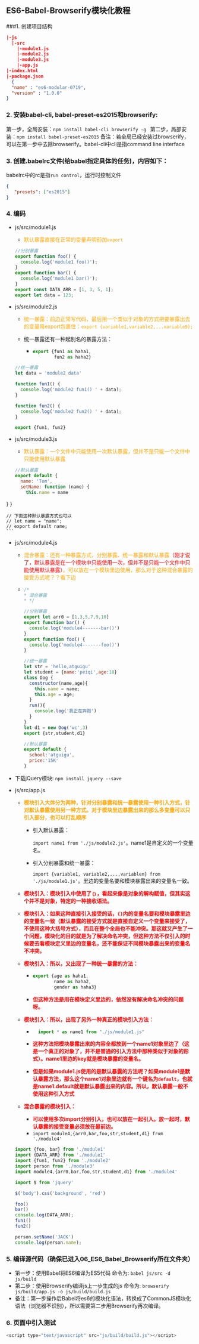 ## ES6-Babel-Browserify模块化教程

###1. 创建项目结构
  ```json
  |-js
    |-src
      |-module1.js
      |-module2.js
      |-module3.js
      |-app.js
  |-index.html
  |-package.json
    {
    "name" : "es6-modular-0719",
    "version" : "1.0.0"
  }
  ```

### 2. 安装babel-cli, babel-preset-es2015和browserify:
第一步，全局安装：```npm install babel-cli browserify -g ```
第二步，局部安装：```npm install babel-preset-es2015``` 
备注：若全局已经安装过browserify，可以在第一步中去除browserify。babel-cli中cli是指command line interface

### 3. 创建.babelrc文件(给babel指定具体的任务)，内容如下：

babelrc中的rc是指``run control``，运行时控制文件

```json
{
   "presets": ["es2015"]
}
```

### 4. 编码
  * js/src/module1.js
    
      * <span style="color:orange">默认暴露直接在正常的变量声明前加``export``</span>
    
    ```js
    //分别暴露
    export function foo() {
      console.log('module1 foo()');
    }
    export function bar() {
      console.log('module1 bar()');
    }
    export const DATA_ARR = [1, 3, 5, 1];
    export let data = 123;
    ```
    
  * js/src/module2.js  
    
      * <span style="color:orange">统一暴露：前边正常写代码，最后用一个类似于对象的方式把要暴露出去的变量用export包裹住：``export {variable1,variable2,...variable9};``</span>
    
      * 统一暴露还有一种起别名的暴露方法：
    
          * ```js
            export {fun1 as haha1,
            		fun2 as haha2}
            ```
    
    ```js
    //统一暴露
    let data = 'module2 data'
    
    function fun1() {
      console.log('module2 fun1() ' + data);
    }
    
    function fun2() {
      console.log('module2 fun2() ' + data);
    }
    
    export {fun1, fun2}
    ```
    
  * js/src/module3.js
    
      * <span style="color:orange">默认暴露：一个文件中只能使用一次默认暴露，但并不是只能一个文件中只能使用默认暴露</span>
    
    ```js
    //默认暴露
    export default {
      name: 'Tom',
      setName: function (name) {
        this.name = name
  }
    }
    
    // 下面这种默认暴露方式也可以
    // let name = "name";
    // export default name;
    ```
    
  * js/src/module4.js
  
    * <span style="color:orange">混合暴露：还有一种暴露方式，分别暴露、统一暴露和默认暴露<span style="color:red">（刚才说了，默认暴露是在一个模块中只能使用一次，但并不是只能一个文件中只能使用默认暴露）</span>。可以放在一个模块里边使用，那么对于这种混合暴露的接受方式呢？？看下边</span>
  
    * ```js
      /*
      * 混合暴露
      * */
      
      //分别暴露
      export let arr0 = [1,3,5,7,9,10]
      export function bar() {
        console.log('module4-------bar()')
      }
      export function foo() {
        console.log('module4-------foo()')
      }
      
      //统一暴露
      let str = 'hello,atguigu'
      let student = {name:'peiqi',age:18}
      class Dog {
        constructor(name,age){
          this.name = name;
          this.age = age;
        }
        run(){
          console.log('我正在奔跑')
        }
      }
      let d1 = new Dog('wc',3)
      export {str,student,d1}
      
      //默认暴露
      export default {
        school:'atguigu',
        price:'15K'
      }
      ```
  
  * 下载jQuery模块: ```npm install jquery --save```
  
  * js/src/app.js

      * <span style="color:orange;font-weight:bold">模块引入大体分为两种，针对分别暴露和统一暴露使用一种引入方式，针对默认暴露使用另一种方式。对于模块里边暴露出来的那么多变量可以只引入部分，也可以打乱顺序</span>

          * 引入默认暴露：

            `` import name1 from './js/module2.js' ``。name1是自定义的一个变量名。

          * 引入分别暴露和统一暴露：

            ``import {variable1, variable2,...,variablen} from './js/module1.js'``。里边的变量名要和模块暴露出来的变量名一致。

      * <span style="color:red;font-weight:bold">模块引入：模块引入中使用了``｛｝``，看起来像是对象的解构赋值，但其实这个并不是对象，特定的一种接收语法。</span>

      * <span style="color:red;font-weight:bold">模块引入：如果这种直接引入接受的话，``{}``内的变量名要和模块暴露里边的变量名一致（默认暴露的接受方式就是直接自定义一个变量来接受了，不使用这种大括号方式），而且在整个全局也不能冲突。那这就又产生了一个问题，模块化的目的就是为了解决命名冲突，但这种方法不仅引入的时候要去看模块定义里边的变量名，还不能保证不同模块暴露出来的变量名不冲突。</span>

      * <span style="color:red;font-weight:bold">模块引入：所以，又出现了一种统一暴露的方法：</span>

          * ```js
            export {age as haha1,
            		name as haha2,
            		gender as haha3}
            ```

          * <span style="color:red;font-weight:bold">但这种方法是用在模块定义里边的，依然没有解决命名冲突的问题呀。</span>

    * <span style="color:red;font-weight:bold">模块引入：所以，出现了另外一种真正的模块引入方法：</span>

        * ```js
            import * as name1 from "./js/module1.js"
            ```

        * <span style="color:red;font-weight:bold">这种方法把模块暴露出来的内容全都放到一个name1对象里边了（这是一个真正的对象了，并不是普通的引入方法中那种类似于对象的形式）。name1里边的key就是模块暴露的变量名。</span>

        * <span style="color:red;font-weight:bold">但是如果module1.js使用的是默认暴露的方法呢？如果module1是默认暴露方法，那么这个name1对象里边就有一个键名为``default``，也就是name1.default就是默认暴露出来的内容。所以，默认暴露一般不使用这种引入方式</span>

    * <span style="color:red;font-weight:bold">混合暴露的模块引入：</span>

        * <span style="color:red;font-weight:bold">可以使用多次import分别引入，也可以放在一起引入。放一起时，默认暴露的接受变量必须放在最前边。</span>
        * ```import module4,{arr0,bar,foo,str,student,d1} from './module4' ```

    ```js
    import {foo, bar} from './module1'
    import {DATA_ARR} from './module1'
    import {fun1, fun2} from './module2'
    import person from './module3'
    import module4,{arr0,bar,foo,str,student,d1} from './module4' 
    
    import $ from 'jquery'
    
    $('body').css('background', 'red')
    
    foo()
    bar()
    console.log(DATA_ARR);
    fun1()
    fun2()
    
    person.setName('JACK')
    console.log(person.name);
    ```

### 5. 编译源代码（确保已进入06_ES6_Babel_Browserify所在文件夹）
  * 第一步：使用Babel将ES6编译为ES5代码
            命令为: ```babel js/src -d js/build```
  * 第二步：使用Browserify编译js上一步生成的js
            命令为: ```browserify js/build/app.js -o js/build/build.js```
  * 备注：第一步操作后Babel将es6的模块化语法，转换成了CommonJS模块化语法（浏览器不识别），所以需要第二步用Browserify再次编译。

### 6. 页面中引入测试
  ```js
  <script type="text/javascript" src="js/build/build.js"></script>
  ```
